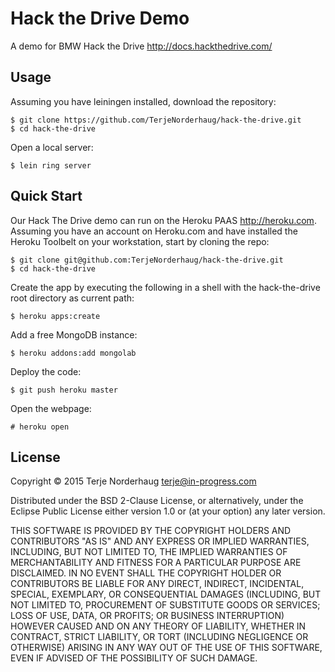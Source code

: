 # Hack the Drive Demo

A demo for BMW Hack the Drive
http://docs.hackthedrive.com/

## Usage

Assuming you have leiningen installed, download the repository:

    $ git clone https://github.com/TerjeNorderhaug/hack-the-drive.git
    $ cd hack-the-drive

Open a local server:

    $ lein ring server

## Quick Start

Our Hack The Drive demo can run on the Heroku PAAS http://heroku.com.
Assuming you have an account on Heroku.com and have installed the Heroku Toolbelt on your workstation, 
start by cloning the repo:

    $ git clone git@github.com:TerjeNorderhaug/hack-the-drive.git
    $ cd hack-the-drive

Create the app by executing the following in a shell with the hack-the-drive root directory as current path:

    $ heroku apps:create

Add a free MongoDB instance:

    $ heroku addons:add mongolab

Deploy the code:

    $ git push heroku master

Open the webpage:

    # heroku open

## License

Copyright © 2015 Terje Norderhaug <terje@in-progress.com>

Distributed under the BSD 2-Clause License, or alternatively, under the Eclipse Public License either version 1.0 or (at
your option) any later version.

THIS SOFTWARE IS PROVIDED BY THE COPYRIGHT HOLDERS AND CONTRIBUTORS "AS IS" AND ANY EXPRESS OR IMPLIED WARRANTIES, INCLUDING, BUT NOT LIMITED TO, 
THE IMPLIED WARRANTIES OF MERCHANTABILITY AND FITNESS FOR A PARTICULAR PURPOSE ARE DISCLAIMED. IN NO EVENT SHALL THE COPYRIGHT HOLDER OR CONTRIBUTORS 
BE LIABLE FOR ANY DIRECT, INDIRECT, INCIDENTAL, SPECIAL, EXEMPLARY, OR CONSEQUENTIAL DAMAGES (INCLUDING, BUT NOT LIMITED TO, PROCUREMENT OF SUBSTITUTE 
GOODS OR SERVICES; LOSS OF USE, DATA, OR PROFITS; OR BUSINESS INTERRUPTION) HOWEVER CAUSED AND ON ANY THEORY OF LIABILITY, WHETHER IN CONTRACT, 
STRICT LIABILITY, OR TORT (INCLUDING NEGLIGENCE OR OTHERWISE) ARISING IN ANY WAY OUT OF THE USE OF THIS SOFTWARE, EVEN IF ADVISED OF THE POSSIBILITY 
OF SUCH DAMAGE.

